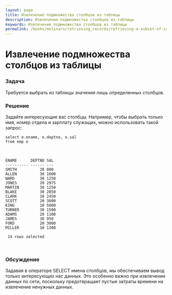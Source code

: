 ```yaml
---
layout: page
title: Извлечение подмножества столбцов из таблицы
description: Извлечение подмножества столбцов из таблицы
keywords: Извлечение подмножества столбцов из таблицы
permalink: /books/molinaro/retrieving_records/retrieving-a-subset-of-columns-from-a-table/
---
```


# Извлечение подмножества столбцов из таблицы

<h3>Задача</h3>

Требуется выбрать из таблицы значения лишь определенных столбцов.

<h3>Решение</h3>

Задайте интересующие вас столбцы. Например, чтобы выбрать только имя, номер отдела и зарплату служащих, можно использовать такой запрос:

    select e.ename, e.deptno, e.sal
    from emp e

<br/>

    ENAME      DEPTNO SAL
    ---------- ------ ---
    SMITH          20 800
    ALLEN          30 1600
    WARD           30 1250
    JONES          20 2975
    MARTIN         30 1250
    BLAKE          30 2850
    CLARK          10 2450
    SCOTT          20 3000
    KING           10 5000
    TURNER         30 1500
    ADAMS          20 1100
    JAMES          30 950
    FORD           20 3000
    MILLER         10 1300

     14 rows selected

<br/>
<h3>Обсуждение</h3>

Задавая в операторе SELECT имена столбцов, мы обеспечиваем вывод только интересующих нас данных.
Это особенно важно при извлечении данных по сети, поскольку предотвращает пустые затраты времени на извлечение ненужных данных.
